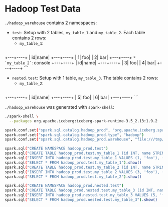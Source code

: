 # Hadoop Test Data

`./hadoop_warehouse` contains 2 namespaces:

* `test`: Setup with 2 tables, `my_table_1` and `my_table_2`. Each table contains 2 rows:
    * `my_table_1`:
        ```console
+---+----+
| id|name|
+---+----+
|  1| foo|
|  2| bar|
+---+----+
        ```
    * `my_table_2`:
        ```console
+---+----+
| id|name|
+---+----+
|  3| foo|
|  4| bar|
+---+----+
        ```
* `nested.test`: Setup with 1 table, `my_table_3`. The table contains 2 rows:
    * `my_table_2`:
        ```console
+---+----+
| id|name|
+---+----+
|  5| foo|
|  6| bar|
+---+----+
        ```

`./hadoop_warehouse` was generated with `spark-shell`:
```bash
./spark-shell \
  --packages org.apache.iceberg:iceberg-spark-runtime-3.5_2.13:1.9.2

spark.conf.set("spark.sql.catalog.hadoop_prod", "org.apache.iceberg.spark.SparkCatalog")
spark.conf.set("spark.sql.catalog.hadoop_prod.type", "hadoop")
spark.conf.set("spark.sql.catalog.hadoop_prod.warehouse", "file:///tmp/hadoop_warehouse")

spark.sql("CREATE NAMESPACE hadoop_prod.test")
spark.sql("CREATE TABLE hadoop_prod.test.my_table_1 (id INT, name STRING) USING iceberg")
spark.sql("INSERT INTO hadoop_prod.test.my_table_1 VALUES (1, 'foo'), (2, 'bar')")
spark.sql("SELECT * FROM hadoop_prod.test.my_table_1").show()
spark.sql("CREATE TABLE hadoop_prod.test.my_table_2 (id INT, name STRING) USING iceberg")
spark.sql("INSERT INTO hadoop_prod.test.my_table_2 VALUES (3, 'foo'), (4, 'bar')")
spark.sql("SELECT * FROM hadoop_prod.test.my_table_2").show()

spark.sql("CREATE NAMESPACE hadoop_prod.nested.test")
spark.sql("CREATE TABLE hadoop_prod.nested.test.my_table_3 (id INT, name STRING) USING iceberg")
spark.sql("INSERT INTO hadoop_prod.nested.test.my_table_3 VALUES (5, 'foo'), (6, 'bar')")
spark.sql("SELECT * FROM hadoop_prod.nested.test.my_table_3").show()
```